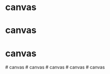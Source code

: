 # canvas
# canvas
# canvas
#   c a n v a s  
 #   c a n v a s  
 #   c a n v a s  
 #   c a n v a s  
 #   c a n v a s  
 